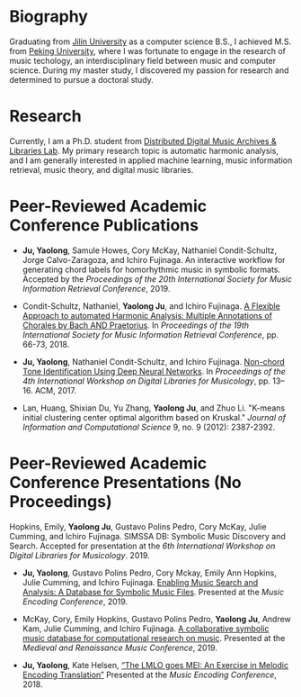 # Biography

Graduating from [Jilin University](https://www.jlu.edu.cn/) as a computer science B.S., I achieved M.S. from [Peking University](http://www.cis.pku.edu.cn/auditory/auditory.htm), where I was fortunate to engage in the research of music techology, an interdisciplinary field between music and computer science. During my master study, I discovered my passion for research and determined to pursue a doctoral study. 

# Research

Currently, I am a Ph.D. student from [Distributed Digital Music Archives & Libraries Lab](http://ddmal.music.mcgill.ca/). My primary research topic is automatic harmonic analysis, and I am generally interested in applied machine learning, music information retrieval, music theory, and digital music libraries.

# Peer-Reviewed Academic Conference Publications 
* __Ju, Yaolong__, Samule Howes, Cory McKay, Nathaniel Condit-Schultz, Jorge Calvo-Zaragoza, and Ichiro Fujinaga. An interactive workflow for generating chord labels for homorhythmic music in symbolic formats. Accepted by the *Proceedings of the 20th International Society for Music Information Retrieval Conference*, 2019.

* Condit-Schultz, Nathaniel, __Yaolong Ju__, and Ichiro Fujinaga. [A Flexible Approach to automated Harmonic Analysis: Multiple Annotations of Chorales by Bach AND Praetorius](http://ismir2018.ircam.fr/doc/pdfs/283_Paper.pdf). In *Proceedings of the 19th International Society for Music Information Retrieval Conference*, pp. 66-73, 2018. 

* __Ju, Yaolong__, Nathaniel Condit-Schultz, and Ichiro Fujinaga. [Non-chord Tone Identification Using Deep Neural Networks](https://drive.google.com/file/d/1sL9bZCCNOYXuTUTTY9mQoubUMbrVptjO/view?usp=sharing). In *Proceedings of the 4th International Workshop on Digital Libraries for Musicology*,
pp. 13–16. ACM, 2017.

* Lan, Huang, Shixian Du, Yu Zhang, __Yaolong Ju__, and Zhuo Li. "K-means initial clustering center optimal algorithm based on Kruskal." *Journal of Information and Computational Science* 9, no. 9 (2012): 2387-2392.

# Peer-Reviewed Academic Conference Presentations (No Proceedings)
Hopkins, Emily, __Yaolong Ju__, Gustavo Polins Pedro, Cory McKay, Julie Cumming, and Ichiro Fujinaga. SIMSSA DB: Symbolic Music Discovery and Search. Accepted for presentation at the *6th International Workshop on Digital Libraries for Musicology*. 2019.

* __Ju, Yaolong__, Gustavo Polins Pedro, Cory Mckay, Emily Ann Hopkins, Julie Cumming, and Ichiro Fujinaga. [Enabling Music Search and Analysis: A Database for Symbolic Music Files](https://drive.google.com/file/d/1sH8-Ih8ugQigXRj-W5V3Ftthx83inIIL/view?usp=sharing). Presented at the *Music Encoding Conference*, 2019.

* McKay, Cory, Emily Hopkins, Gustavo Polins Pedro, __Yaolong Ju__, Andrew Kam, Julie Cumming, and Ichiro Fujinaga. [A collaborative symbolic music database for computational research on music](https://drive.google.com/file/d/1gB4u0MaE7Ku5jYHS12eORit5v4V8gNE2/view?usp=sharing). Presented at the *Medieval and Renaissance Music Conference*, 2019.

* __Ju, Yaolong__, Kate Helsen, [“The LMLO goes MEI: An Exercise in Melodic Encoding Translation”](https://drive.google.com/file/d/1-BKGfBQlGWAk_PXHPZeUyAUCjHvKH3Gv/view?usp=sharing) Presented at the *Music Encoding Conference*, 2018.



